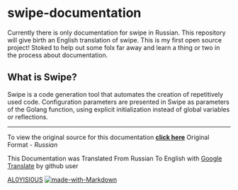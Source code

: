 # swipe-documentation

Currently there is only documentation for swipe in Russian. This repository will give birth an English translation of swipe. This is my first open source project! Stoked to help out some folx far away and learn a thing or two in the process about documentation.

## What is Swipe?

Swipe is a code generation tool that automates the creation of repetitively used code. Configuration parameters are presented in Swipe as parameters of the Golang function, using explicit initialization instead of global variables or reflections.

---

To view the original source for this documentation [**click here**](https://swipeio.dev/docs/installation) Original Format - *Russian*

This Documentation was Translated From Russian To English with [Google Translate](https://translate.google.com/) by github user

[AL0YISI0US](https://github.com/AL0YSI0US) [![made-with-Markdown](https://img.shields.io/badge/Made%20with-Markdown-1f425f.svg)](http://commonmark.org)
